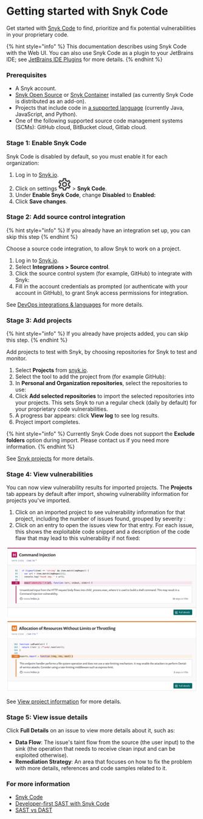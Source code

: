 # Getting started with Snyk Code

Get started with [Snyk Code](https://snyk.io/product/snyk-code/) to find, prioritize and fix potential vulnerabilities in your proprietary code.

{% hint style="info" %}
This documentation describes using Snyk Code with the Web UI. You can also use Snyk Code as a plugin to your JetBrains IDE; see [JetBrains IDE Plugins](https://snyk.gitbook.io/user-docs/integrations/ide-tools/jetbrains-plugins) for more details.
{% endhint %}

### Prerequisites

* A Snyk account.
* [Snyk Open Source](https://snyk.gitbook.io/user-docs/snyk-open-source) or [Snyk Container](https://snyk.gitbook.io/user-docs/snyk-container) installed \(as currently Snyk Code is distributed as an add-on\).
* Projects that include code in [a supported language](https://snyk.gitbook.io/user-docs/snyk-code/snyk-code-language-and-framework-support) \(currently Java, JavaScript, and Python\).
* One of the following supported source code management systems \(SCMs\): GitHub cloud, BitBucket cloud, Gitlab cloud.

### Stage 1: Enable Snyk Code

Snyk Code is disabled by default, so you must enable it for each organization:

1. Log in to [Snyk.io](http://snyk.io/).
2. Click on settings ![](../../.gitbook/assets/cog_icon.png) &gt; **Snyk Code**. 
3. Under **Enable Snyk Code**, change **Disabled** to **Enabled:**
4. Click **Save changes**.

### Stage 2: Add source control integration

{% hint style="info" %}
If you already have an integration set up, you can skip this step
{% endhint %}

Choose a source code integration, to allow Snyk to work on a project.

1. Log in to [Snyk.io](http://snyk.io/).
2. Select **Integrations &gt; Source control**.
3. Click the source control system \(for example, GitHub\) to integrate with Snyk: 
4. Fill in the account credentials as prompted \(or authenticate with your account in GitHub\), to grant Snyk access permissions for integration.

See [DevOps integrations & languages](https://snyk.gitbook.io/user-docs/introducing-snyk/introduction-to-snyk/integrations-and-languages) for more details.

### Stage 3: Add projects

{% hint style="info" %}
If you already have projects added, you can skip this step.
{% endhint %}

Add projects to test with Snyk, by choosing repositories for Snyk to test and monitor.

1. Select **Projects** from [snyk.io](http://snyk.io/).
2. Select the tool to add the project from \(for example GitHub\): 
3. In **Personal and Organization repositories**, select the repositories to use: 
4. Click **Add selected repositories** to import the selected repositories into your projects. This sets Snyk to run a regular check \(daily by default\) for your proprietary code vulnerabilities. 
5. A progress bar appears: click **View log** to see log results. 
6. Project import completes.

{% hint style="info" %}
Currently Snyk Code does not support the **Exclude folders** option during import. Please contact us if you need more information.
{% endhint %}

See [Snyk projects](https://support.snyk.io/hc/en-us/sections/360004724958-Snyk-projects) for more details.

### Stage 4: View vulnerabilities

You can now view vulnerability results for imported projects. The **Projects** tab appears by default after import, showing vulnerability information for projects you've imported.

1. Click on an imported project to see vulnerability information for that project, including the number of issues found, grouped by severity : 
2. Click on an entry to open the issues view for that entry. For each issue, this shows the exploitable code snippet and a description of the code flaw that may lead to this vulnerability if not fixed:

![](../../.gitbook/assets/view-vulns2.png)

See [View project information](https://snyk.gitbook.io/user-docs/getting-started/introduction-to-snyk-projects/view-project-information) for more details.

### Stage 5: View issue details

Click **Full Details** on an issue to view more details about it, such as:

* **Data Flow**: The issue's taint flow from the source \(the user input\) to the sink \(the operation that needs to receive clean input and can be exploited otherwise\).
* **Remediation Strategy**: An area that focuses on how to fix the problem with more details, references and code samples related to it.

### For more information

* [Snyk Code](https://snyk.gitbook.io/user-docs/snyk-code)
* [Developer-first SAST with Snyk Code](https://snyk.io/blog/developer-first-sast-with-snyk-code/)
* [SAST vs DAST](https://snyk.io/learn/sast-vs-dast/)


